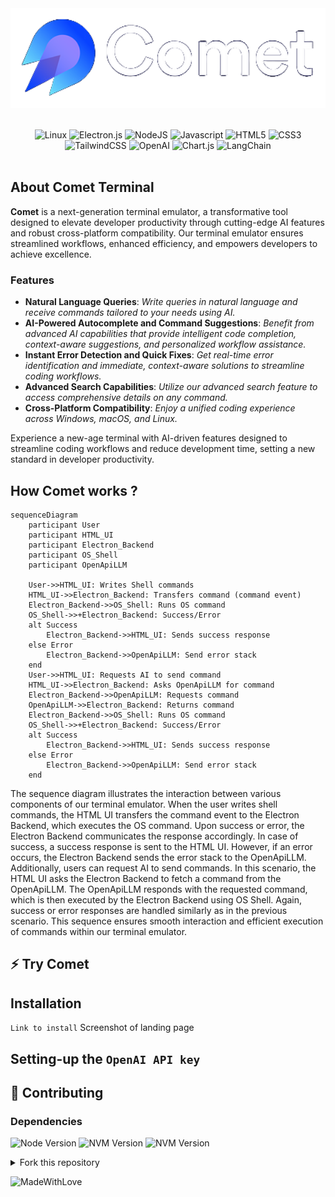 <div align="center">
<a href="https://refine.dev/">
    <img alt="dbsense ai logo" src="assets\comet-logo.png" height=160 width=550>
</a>
</div>

<br/>
<div>
<div align="center">

![Linux](https://img.shields.io/badge/Linux-FCC624?style-plastic-green&logo=linux&logoColor=black)
![Electron.js](https://img.shields.io/badge/Electron-191970?style-plastic-green&logo=Electron&logoColor=white)
![NodeJS](https://img.shields.io/badge/node.js-6DA55F?style-plastic-green&logo=node.js&logoColor=white)
![Javascript](https://img.shields.io/badge/JavaScript-323330?style-plastic-green&logo=javascript&logoColor=F7DF1E)
![HTML5](https://img.shields.io/badge/html5-%23E34F26.svg?style-plastic-green&logo=html5&logoColor=white)
![CSS3](https://img.shields.io/badge/css3-%231572B6.svg?style-plastic-green&logo=css3&logoColor=white)
![TailwindCSS](https://img.shields.io/badge/Tailwind_CSS-38B2AC?style-plastic-green&logo=tailwind-css&logoColor=white)
![OpenAI](https://img.shields.io/badge/OpenAI-412991.svg?style-plastic-green&logo=OpenAI&logoColor=white)
![Chart.js](https://img.shields.io/badge/chart.js-F5788D.svg?style-plastic-green&logo=chart.js&logoColor=white)
![LangChain](https://img.shields.io/badge/langchain-purple)
<br/>
<br/>

<!-- ![ElectronJS](https://img.shields.io/badge/Electron-2B2E3A?style-plastic-green&logo=electron&logoColor=9FEAF9)
![Electron.js](https://img.shields.io/badge/Electron-47848F.svg?style-plastic-green&logo=Electron&logoColor=white) -->
<!--
![Javascript](https://img.shields.io/badge/JavaScript-F7DF1E.svg?style-plastic-green&logo=JavaScript&logoColor=black) -->

</div>

</div align="left" >

## About Comet Terminal

**Comet** is a next-generation terminal emulator, a transformative tool designed to elevate developer productivity through cutting-edge AI features and robust cross-platform compatibility. Our terminal emulator ensures streamlined workflows, enhanced efficiency, and empowers developers to achieve excellence.
</br>

### Features

- **Natural Language Queries**: _Write queries in natural language and receive commands tailored to your needs using AI._
- **AI-Powered Autocomplete and Command Suggestions**: _Benefit from advanced AI capabilities that provide intelligent code completion, context-aware suggestions, and personalized workflow assistance._
- **Instant Error Detection and Quick Fixes**: _Get real-time error identification and immediate, context-aware solutions to streamline coding workflows._
- **Advanced Search Capabilities**: _Utilize our advanced search feature to access comprehensive details on any command._
- **Cross-Platform Compatibility**: _Enjoy a unified coding experience across Windows, macOS, and Linux._

Experience a new-age terminal with AI-driven features designed to streamline coding workflows and reduce development time, setting a new standard in developer productivity.

## How Comet works ?

```mermaid
sequenceDiagram
    participant User
    participant HTML_UI
    participant Electron_Backend
    participant OS_Shell
    participant OpenApiLLM

    User->>HTML_UI: Writes Shell commands
    HTML_UI->>Electron_Backend: Transfers command (command event)
    Electron_Backend->>OS_Shell: Runs OS command
    OS_Shell->>+Electron_Backend: Success/Error
    alt Success
        Electron_Backend->>HTML_UI: Sends success response
    else Error
        Electron_Backend->>OpenApiLLM: Send error stack
    end
    User->>HTML_UI: Requests AI to send command
    HTML_UI->>Electron_Backend: Asks OpenApiLLM for command
    Electron_Backend->>OpenApiLLM: Requests command
    OpenApiLLM->>Electron_Backend: Returns command
    Electron_Backend->>OS_Shell: Runs OS command
    OS_Shell->>+Electron_Backend: Success/Error
    alt Success
        Electron_Backend->>HTML_UI: Sends success response
    else Error
        Electron_Backend->>OpenApiLLM: Send error stack
    end

```

The sequence diagram illustrates the interaction between various components of our terminal emulator. When the user writes shell commands, the HTML UI transfers the command event to the Electron Backend, which executes the OS command. Upon success or error, the Electron Backend communicates the response accordingly. In case of success, a success response is sent to the HTML UI. However, if an error occurs, the Electron Backend sends the error stack to the OpenApiLLM. Additionally, users can request AI to send commands. In this scenario, the HTML UI asks the Electron Backend to fetch a command from the OpenApiLLM. The OpenApiLLM responds with the requested command, which is then executed by the Electron Backend using OS Shell. Again, success or error responses are handled similarly as in the previous scenario. This sequence ensures smooth interaction and efficient execution of commands within our terminal emulator.

## ⚡ Try Comet

## Installation

`Link to install`
Screenshot of landing page

## Setting-up the `OpenAI API key`

## 🤝 Contributing

### Dependencies

![Node Version](https://img.shields.io/badge/node-v20.11.1-blue?style=For-the-badge) ![NVM Version](https://img.shields.io/badge/nvm-v0.39.1-green?style=For-the-badge) ![NVM Version](https://img.shields.io/badge/Electron-v^29.1.4-red?style-plastic&logo=Electron&logoColor=white&style=)

<details close>
  <summary>Fork this repository</summary>

<img align="right" width="500" src="https://github.com/vedanti-u/readme-assets/blob/main/fork-the-repo.png" alt="fork this repository" />

Fork this repository by clicking on the fork button on the top of this page. This will create a copy of this repository in your account.
</br>

## Clone the repository

<img align="right" width="500" src="https://github.com/vedanti-u/readme-assets/blob/main/clone-button.png" />
<img align="right" width="500" src="https://github.com/vedanti-u/readme-assets/blob/main/copy-cloning-url.png" alt="fork this repository" />
Now clone the forked repository to your machine. Go to your GitHub account, open the forked repository, click on the code button and then click the _copy to clipboard_ icon, this is the COPIED_URL.

Open a terminal and run the following git command:

```git
git clone "COPIED_URL"
```

e.g : `git clone https://github.com/vedanti-u/db.ai.git`
</br>

---

### Install dependencies

```bash
npm install
```

---

### Create a branch

Change to the repository directory on your computer (if you are not already there):

```bash
$ cd comet-terminal
```

Now create a branch using the `git checkout` command:

```bash
$ git checkout -b new-branch-name
```

e.g : `git checkout -b feature/ai-autocomplete`

**Name your branch according to the feature you are working on :**

e.g : you want to work on creating autocomplete feature, name your branch like `feature/ai-autocomplete`

_(follow this naming convention i.e using "-" in between)_

### _Contribute to Code_

#### Create a `.env` File with format

### Create a pull request

  <details>
   <summary>How to create pull request</summary>
  </br>
  Once you have modified an existing file or added a new file to the project of your choice, you can stage it to your local repository, which we can do with the `git add` command. In our example, `filename.md`, we will type the following command.

<code>$ git add filename.md</code>

where filename is the file you have modified or created

If you are looking to add all the files you have modified in a particular directory, you can stage them all with the following command:
`git add .`

Or, alternatively, you can type `git add -all` for all new files to be staged.

<h3>Commiting the changes</h3>
<code>git commit -m "Added autocomplete feature"</code>

<h3>To PUSH your branch to your remote main</h3>
<code>$ git push --set-upstream origin your-branch-name</code>
</br>

e.g : `$ git push --set-upstream origin feature/ai-autocomplete`

<h4>Open Github</h4>
<img align="right" width="300" src="https://github.com/vedanti-u/readme-assets/blob/main/compare-and-pulll-request.png" alt="compare and pull request" />
click on compare & pull request
</br>
<img align="right" width="300" src="https://github.com/vedanti-u/readme-assets/blob/main/create-pull-request.png" alt="create pull request" />
write a description for your pull request specifing the changes you have made, title it and then, Click on create pull request

_your branch will be merged on code review_

  </details>
</details>

![MadeWithLove](http://ForTheBadge.com/images/badges/built-with-love.svg)

